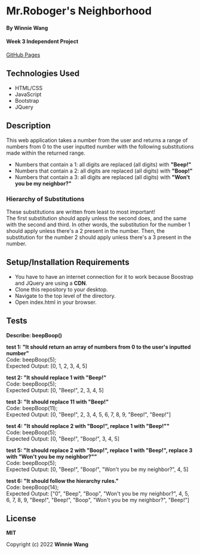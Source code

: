 # Mr.Roboger's Neighborhood

#### By **Winnie Wang**

#### Week 3 Independent Project

[GitHub Pages](https://weijwang18.github.io/Mr.-Roboger-s-Neighborhood/)

## Technologies Used

- HTML/CSS
- JavaScript
- Bootstrap
- JQuery

## Description

This web application takes a number from the user and returns a range of numbers from 0 to the user inputted number with the following substitutions made within the returned range.

- Numbers that contain a 1: all digits are replaced (all digits) with **"Beep!"**
- Numbers that contain a 2: all digits are replaced (all digits) with **"Boop!"**
- Numbers that contain a 3: all digits are replaced (all digits) with **"Won't you be my neighbor?"**

### Hierarchy of Substitutions

These substitutions are written from least to most important!\
The first substitution should apply unless the second does, and the same with the second and third.
In other words, the substitution for the number 1 should apply unless there's a 2 present in the number.
Then, the substitution for the number 2 should apply unless there's a 3 present in the number.

## Setup/Installation Requirements

- You have to have an internet connection for it to work because Boostrap and JQuery are using a **CDN**.
- Clone this repository to your desktop.
- Navigate to the top level of the directory.
- Open index.html in your browser.

## Tests

**Describe: beepBoop()**

**test 1: "It should return an array of numbers from 0 to the user's inputted number"**\
Code: beepBoop(5);\
Expected Output: [0, 1, 2, 3, 4, 5]

**test 2: "It should replace 1 with "Beep!"**\
Code: beepBoop(5);\
Expected Output: [0, "Beep!", 2, 3, 4, 5]

**test 3: "It should replace 11 with "Beep!"**\
Code: beepBoop(11);\
Expected Output: [0, "Beep!", 2, 3, 4, 5, 6, 7, 8, 9, "Beep!", "Beep!"]

**test 4: "It should replace 2 with "Boop!", replace 1 with "Beep!""**\
Code: beepBoop(5);\
Expected Output: [0, "Beep!", "Boop!", 3, 4, 5]

**test 5: "It should replace 2 with "Boop!", replace 1 with "Beep!", replace 3 with "Won't you be my neighbor?""**\
Code: beepBoop(5);\
Expected Output: [0, "Beep!", "Boop!", "Won't you be my neighbor?", 4, 5]

**test 6: "It should follow the hierarchy rules."**\
Code: beepBoop(14);\
Expected Output: ["0", "Beep", "Boop", "Won't you be my neighbor?", 4, 5, 6, 7, 8, 9, "Beep!", "Beep!", "Boop", "Won't you be my neighbor?", "Beep!"]

## License

**MIT**

Copyright (c) 2022 **Winnie Wang**
